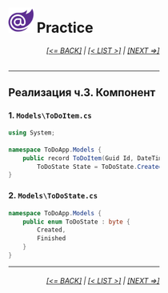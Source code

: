 <div style="width:60%; margin-left:20%;">

# <img src="./images/blazor_logo_transparent.png " width="50" /> Practice

<div style="text-align:right;">

###### [[<= BACK]](08.02.02.md) | [[< LIST >]](08.md) | [[NEXT =>]](08.03.02.md)

</div>

---

## Реализация ч.3. Компонент

### 1. `Models\ToDoItem.cs`

```csharp
using System;

namespace ToDoApp.Models {
    public record ToDoItem(Guid Id, DateTime Created, string Name, string Content,
        ToDoState State = ToDoState.Created, DateTime? Archived = null);
}
```

### 2. `Models\ToDoState.cs`

```csharp
namespace ToDoApp.Models {
    public enum ToDoState : byte {
        Created,
        Finished
    }
}
```

---

<div style="text-align:right;">

###### [[<= BACK]](08.02.02.md) | [[< LIST >]](08.md) | [[NEXT =>]](08.03.02.md)

</div>

